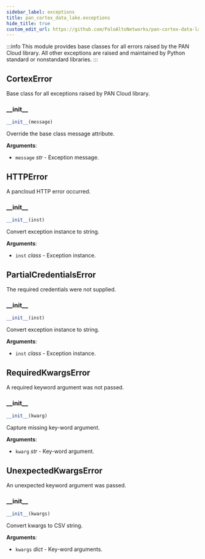 ```yaml
---
sidebar_label: exceptions
title: pan_cortex_data_lake.exceptions
hide_title: true
custom_edit_url: https://github.com/PaloAltoNetworks/pan-cortex-data-lake-python/blob/master/pan_cortex_data_lake/exceptions.py
---
```

:::info
This module provides base classes for all errors raised by the PAN Cloud
library. All other exceptions are raised and maintained by Python
standard or nonstandard libraries.
:::

## CortexError

Base class for all exceptions raised by PAN Cloud library.

### \_\_init\_\_

```python
__init__(message)
```

Override the base class message attribute.

**Arguments**:

- `message` _str_ - Exception message.

## HTTPError

A pancloud HTTP error occurred.

### \_\_init\_\_

```python
__init__(inst)
```

Convert exception instance to string.

**Arguments**:

- `inst` _class_ - Exception instance.

## PartialCredentialsError

The required credentials were not supplied.

### \_\_init\_\_

```python
__init__(inst)
```

Convert exception instance to string.

**Arguments**:

- `inst` _class_ - Exception instance.

## RequiredKwargsError

A required keyword argument was not passed.

### \_\_init\_\_

```python
__init__(kwarg)
```

Capture missing key-word argument.

**Arguments**:

- `kwarg` _str_ - Key-word argument.

## UnexpectedKwargsError

An unexpected keyword argument was passed.

### \_\_init\_\_

```python
__init__(kwargs)
```

Convert kwargs to CSV string.

**Arguments**:

- `kwargs` _dict_ - Key-word arguments.

